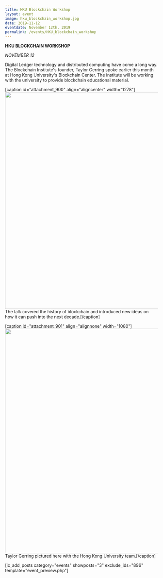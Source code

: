 ```yaml
---
title: HKU Blockchain Workshop
layout: event
image: hku_blockchain_workshop.jpg
date: 2019-11-12
eventdate: November 12th, 2019
permalink: /events/HKU_blockchain_workshop
---
```

<b>HKU BLOCKCHAIN WORKSHOP</b>

<em>NOVEMBER 12</em>

Digital Ledger technology and distributed computing have come a long way. The Blockchain Institute's founder, Taylor Gerring spoke earlier this month at Hong Kong University's Blockchain Center. The institute will be working with the university to provide blockchain educational material.

[caption id="attachment_900" align="aligncenter" width="1278"]<img src="https://theblockchaininstitute.org/wp-content/uploads/2018/12/Prezi_Screenshot.png" alt="" width="1278" height="716" /> The talk covered the history of blockchain and introduced new ideas on how it can push into the next decade.[/caption]

[caption id="attachment_901" align="alignnone" width="1080"]<img src="https://theblockchaininstitute.org/wp-content/uploads/2018/12/Team.jpg" alt="" width="1080" height="741" /> Taylor Gerring pictured here with the Hong Kong University team.[/caption]

[ic_add_posts category="events" showposts="3" exclude_ids="896" template="event_preview.php"]
